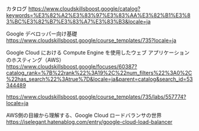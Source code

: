 カタログ
https://www.cloudskillsboost.google/catalog?keywords=%E3%82%A2%E3%83%97%E3%83%AA%E3%82%B1%E3%83%BC%E3%82%B7%E3%83%A7%E3%83%B3&locale=ja

Google デベロッパー向け基礎
https://www.cloudskillsboost.google/course_templates/735?locale=ja

Google Cloud における Compute Engine を使用したウェブ アプリケーションのホスティング（AWS）
https://www.cloudskillsboost.google/focuses/60387?catalog_rank=%7B%22rank%22%3A19%2C%22num_filters%22%3A0%2C%22has_search%22%3Atrue%7D&locale=ja&parent=catalog&search_id=53344489


https://www.cloudskillsboost.google/course_templates/735/labs/557774?locale=ja

AWS側の目線から理解する、Google Cloud ロードバランサの世界
https://iselegant.hatenablog.com/entry/google-cloud-load-balancer